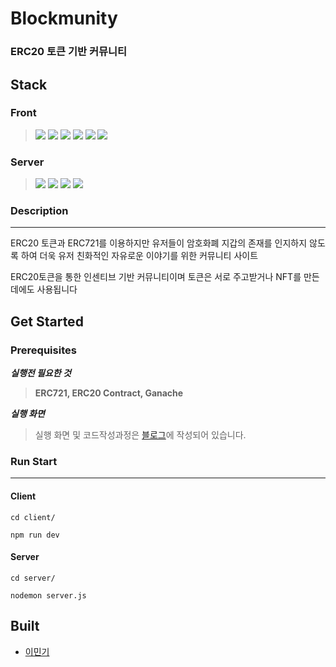 # Blockmunity

### ERC20 토큰 기반 커뮤니티

## **Stack**

### Front

> <img src="https://img.shields.io/badge/Next.js-000000?style=for-the-badge&logo=Next.js&logoColor=white"> <img src="https://img.shields.io/badge/Solidity-363636?style=for-the-badge&logo=Solidity&logoColor=white"> <img src="https://img.shields.io/badge/React-61DAFB?style=for-the-badge&logo=React&logoColor=white"> <img src="https://img.shields.io/badge/IPFS-65C2CB?style=for-the-badge&logo=IPFS&logoColor=white"> <img src="https://img.shields.io/badge/Web3.js-F16822?style=for-the-badge&logo=Web3.js&logoColor=white"> <img src="https://img.shields.io/badge/Semantic UI React-35BDB2?style=for-the-badge&logo=Semantic UI React&logoColor=white">

### Server

> <img src="https://img.shields.io/badge/Node.js-339933?style=for-the-badge&logo=Node.js&logoColor=white"> <img src="https://img.shields.io/badge/Express-000000?style=for-the-badge&logo=Express&logoColor=white"> <img src="https://img.shields.io/badge/MongoDB-47A248?style=for-the-badge&logo=MongoDB&logoColor=white"> <img src="https://img.shields.io/badge/Passport-34E27A?style=for-the-badge&logo=Passport&logoColor=white">

### Description

---

ERC20 토큰과 ERC721를 이용하지만 유저들이 암호화폐 지갑의 존재를 인지하지 않도록 하여 더욱 유저 친화적인 자유로운 이야기를 위한 커뮤니티 사이트

ERC20토큰을 통한 인센티브 기반 커뮤니티이며 토큰은 서로 주고받거나 NFT를 만든데에도 사용됩니다

## Get Started

### Prerequisites

**_실행전 필요한 것_**

> **ERC721, ERC20 Contract, Ganache**

**_실행 화면_**

> 실행 화면 및 코드작성과정은 [블로그](https://velog.io/@moment_log/Blockmunity-0)에 작성되어 있습니다.

### Run Start

---

#### Client

```
cd client/
```

```
npm run dev
```

#### Server

```
cd server/
```

```
nodemon server.js
```

## Built

- [이민기](https://github.com/mingi3442)
